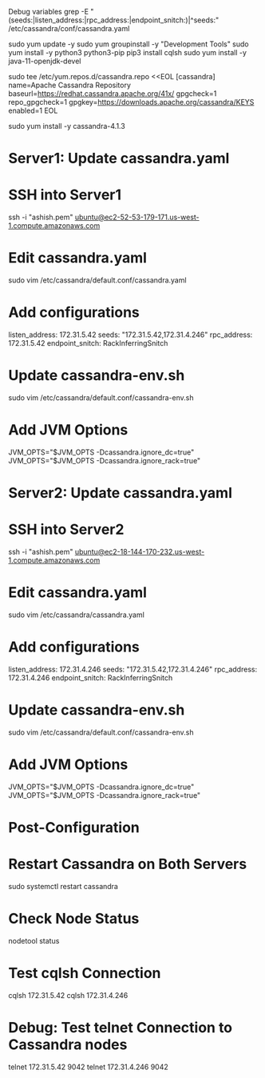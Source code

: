 Debug variables 
grep -E "(seeds:|listen_address:|rpc_address:|endpoint_snitch:)|^seeds:" /etc/cassandra/conf/cassandra.yaml

sudo yum update -y
sudo yum groupinstall -y "Development Tools"
sudo yum install -y python3 python3-pip
pip3 install cqlsh
sudo yum install -y java-11-openjdk-devel

sudo tee /etc/yum.repos.d/cassandra.repo <<EOL
[cassandra]
name=Apache Cassandra Repository
baseurl=https://redhat.cassandra.apache.org/41x/
gpgcheck=1
repo_gpgcheck=1
gpgkey=https://downloads.apache.org/cassandra/KEYS
enabled=1
EOL

sudo yum install -y cassandra-4.1.3


# Server1: Update cassandra.yaml
# SSH into Server1
ssh -i "ashish.pem" ubuntu@ec2-52-53-179-171.us-west-1.compute.amazonaws.com

# Edit cassandra.yaml
sudo vim /etc/cassandra/default.conf/cassandra.yaml

# Add configurations
listen_address: 172.31.5.42
seeds: "172.31.5.42,172.31.4.246"
rpc_address: 172.31.5.42
endpoint_snitch: RackInferringSnitch

# Update cassandra-env.sh
sudo vim /etc/cassandra/default.conf/cassandra-env.sh

# Add JVM Options
JVM_OPTS="$JVM_OPTS -Dcassandra.ignore_dc=true"
JVM_OPTS="$JVM_OPTS -Dcassandra.ignore_rack=true"

# Server2: Update cassandra.yaml
# SSH into Server2
ssh -i "ashish.pem" ubuntu@ec2-18-144-170-232.us-west-1.compute.amazonaws.com

# Edit cassandra.yaml
sudo vim /etc/cassandra/cassandra.yaml

# Add configurations
listen_address: 172.31.4.246
seeds: "172.31.5.42,172.31.4.246"
rpc_address: 172.31.4.246
endpoint_snitch: RackInferringSnitch

# Update cassandra-env.sh
sudo vim /etc/cassandra/default.conf/cassandra-env.sh

# Add JVM Options
JVM_OPTS="$JVM_OPTS -Dcassandra.ignore_dc=true"
JVM_OPTS="$JVM_OPTS -Dcassandra.ignore_rack=true"

# Post-Configuration
# Restart Cassandra on Both Servers
sudo systemctl restart cassandra

# Check Node Status
nodetool status

# Test cqlsh Connection
cqlsh 172.31.5.42
cqlsh 172.31.4.246

# Debug: Test telnet Connection to Cassandra nodes
telnet 172.31.5.42 9042
telnet 172.31.4.246 9042
